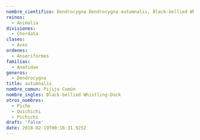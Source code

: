 ```yaml
---
nombre_cientifico: Dendrocygna Dendrocygna autumnalis, Black-bellied Whistling-Duck, Pijije Común
reinos:
  - Animalia
divisiones:
  - Chordata
clases:
  - Aves
ordenes:
  - Anseriformes
familias:
  - Anatidae
generos:
  - Dendrocygna
title: autumnalis
nombre_comun: Pijije Común
nombre_ingles: Black-bellied Whistling-Duck
otros_nombres:
  - Piche
  - Quichichi
  - Pichichi
draft: 'false'
date: 2018-02-19T00:16:31.925Z
---
```


